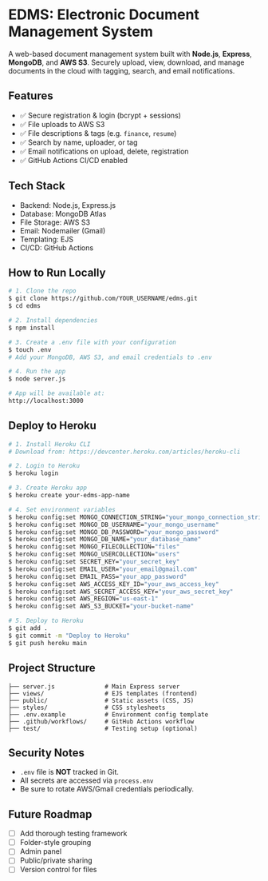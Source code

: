 # EDMS: Electronic Document Management System

A web-based document management system built with **Node.js**, **Express**, **MongoDB**, and **AWS S3**. Securely upload, view, download, and manage documents in the cloud with tagging, search, and email notifications.

## Features

- ✅ Secure registration & login (bcrypt + sessions)
- ✅ File uploads to AWS S3
- ✅ File descriptions & tags (e.g. `finance`, `resume`)
- ✅ Search by name, uploader, or tag
- ✅ Email notifications on upload, delete, registration
- ✅ GitHub Actions CI/CD enabled

## Tech Stack

- Backend: Node.js, Express.js
- Database: MongoDB Atlas
- File Storage: AWS S3
- Email: Nodemailer (Gmail)
- Templating: EJS
- CI/CD: GitHub Actions

## How to Run Locally

```bash
# 1. Clone the repo
$ git clone https://github.com/YOUR_USERNAME/edms.git
$ cd edms

# 2. Install dependencies
$ npm install

# 3. Create a .env file with your configuration
$ touch .env
# Add your MongoDB, AWS S3, and email credentials to .env

# 4. Run the app
$ node server.js

# App will be available at:
http://localhost:3000
```

## Deploy to Heroku

```bash
# 1. Install Heroku CLI
# Download from: https://devcenter.heroku.com/articles/heroku-cli

# 2. Login to Heroku
$ heroku login

# 3. Create Heroku app
$ heroku create your-edms-app-name

# 4. Set environment variables
$ heroku config:set MONGO_CONNECTION_STRING="your_mongo_connection_string"
$ heroku config:set MONGO_DB_USERNAME="your_mongo_username"
$ heroku config:set MONGO_DB_PASSWORD="your_mongo_password"
$ heroku config:set MONGO_DB_NAME="your_database_name"
$ heroku config:set MONGO_FILECOLLECTION="files"
$ heroku config:set MONGO_USERCOLLECTION="users"
$ heroku config:set SECRET_KEY="your_secret_key"
$ heroku config:set EMAIL_USER="your_email@gmail.com"
$ heroku config:set EMAIL_PASS="your_app_password"
$ heroku config:set AWS_ACCESS_KEY_ID="your_aws_access_key"
$ heroku config:set AWS_SECRET_ACCESS_KEY="your_aws_secret_key"
$ heroku config:set AWS_REGION="us-east-1"
$ heroku config:set AWS_S3_BUCKET="your-bucket-name"

# 5. Deploy to Heroku
$ git add .
$ git commit -m "Deploy to Heroku"
$ git push heroku main
```

## Project Structure

```
├── server.js              # Main Express server
├── views/                 # EJS templates (frontend)
├── public/                # Static assets (CSS, JS)
├── styles/                # CSS stylesheets
├── .env.example           # Environment config template
├── .github/workflows/     # GitHub Actions workflow
├── test/                  # Testing setup (optional)
```

## Security Notes

- `.env` file is **NOT** tracked in Git.
- All secrets are accessed via `process.env`
- Be sure to rotate AWS/Gmail credentials periodically.

## Future Roadmap

- [ ] Add thorough testing framework
- [ ] Folder-style grouping
- [ ] Admin panel
- [ ] Public/private sharing
- [ ] Version control for files
